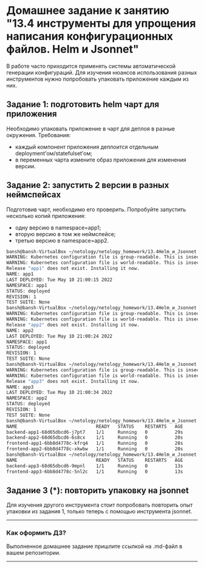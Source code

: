 # Домашнее задание к занятию "13.4 инструменты для упрощения написания конфигурационных файлов. Helm и Jsonnet"

В работе часто приходится применять системы автоматической генерации конфигураций. Для изучения нюансов использования разных инструментов нужно попробовать упаковать приложение каждым из них.

## Задание 1: подготовить helm чарт для приложения

Необходимо упаковать приложение в чарт для деплоя в разные окружения. Требования:

* каждый компонент приложения деплоится отдельным deployment’ом/statefulset’ом;
* в переменных чарта измените образ приложения для изменения версии.

## Задание 2: запустить 2 версии в разных неймспейсах

Подготовив чарт, необходимо его проверить. Попробуйте запустить несколько копий приложения:

* одну версию в namespace=app1;
* вторую версию в том же неймспейсе;
* третью версию в namespace=app2.


```bash
bansh@bansh-VirtualBox ~/netology/netology_homework/13.4Helm_и_Jsonnet $ helm upgrade --install app1 --namespace app1 --create-namespace  test-helm
WARNING: Kubernetes configuration file is group-readable. This is insecure. Location: /home/bansh/.kube/config
WARNING: Kubernetes configuration file is world-readable. This is insecure. Location: /home/bansh/.kube/config
Release "app1" does not exist. Installing it now.
NAME: app1
LAST DEPLOYED: Tue May 10 21:00:15 2022
NAMESPACE: app1
STATUS: deployed
REVISION: 1
TEST SUITE: None
bansh@bansh-VirtualBox ~/netology/netology_homework/13.4Helm_и_Jsonnet $ helm upgrade --install app2 --namespace app1 --create-namespace  test-helm
WARNING: Kubernetes configuration file is group-readable. This is insecure. Location: /home/bansh/.kube/config
WARNING: Kubernetes configuration file is world-readable. This is insecure. Location: /home/bansh/.kube/config
Release "app2" does not exist. Installing it now.
NAME: app2
LAST DEPLOYED: Tue May 10 21:00:24 2022
NAMESPACE: app1
STATUS: deployed
REVISION: 1
TEST SUITE: None
bansh@bansh-VirtualBox ~/netology/netology_homework/13.4Helm_и_Jsonnet $ helm upgrade --install app3 --namespace app2 --create-namespace  test-helm
WARNING: Kubernetes configuration file is group-readable. This is insecure. Location: /home/bansh/.kube/config
WARNING: Kubernetes configuration file is world-readable. This is insecure. Location: /home/bansh/.kube/config
Release "app3" does not exist. Installing it now.
NAME: app3
LAST DEPLOYED: Tue May 10 21:00:34 2022
NAMESPACE: app2
STATUS: deployed
REVISION: 1
TEST SUITE: None
bansh@bansh-VirtualBox ~/netology/netology_homework/13.4Helm_и_Jsonnet $ kubectl get po --namespace app1
NAME                             READY   STATUS    RESTARTS   AGE
backend-app1-68d65dbcd6-j7pt7    1/1     Running   0          29s
backend-app2-68d65dbcd6-6s8cx    1/1     Running   0          20s
frontend-app1-6bb8d4778c-kfrq4   1/1     Running   0          28s
frontend-app2-6bb8d4778c-xkwbw   1/1     Running   0          20s
bansh@bansh-VirtualBox ~/netology/netology_homework/13.4Helm_и_Jsonnet $ kubectl get po --namespace app2
NAME                             READY   STATUS    RESTARTS   AGE
backend-app3-68d65dbcd6-9mpnl    1/1     Running   0          13s
frontend-app3-6bb8d4778c-5nl2c   1/1     Running   0          13s

```
## Задание 3 (*): повторить упаковку на jsonnet

Для изучения другого инструмента стоит попробовать повторить опыт упаковки из задания 1, только теперь с помощью инструмента jsonnet.

---

### Как оформить ДЗ?

Выполненное домашнее задание пришлите ссылкой на .md-файл в вашем репозитории.

---
